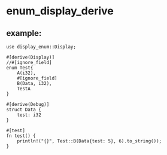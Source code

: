 # enum_display_derive

## example:
    
    use display_enum::Display;

    #[derive(Display)]
    //#[ignore_field]
    enum Test{
        A(i32),
        #[ignore_field]
        B(Data, i32),
        TestA
    }
    
    #[derive(Debug)]
    struct Data {
        test: i32
    }

    #[test]
    fn test() {
        println!("{}", Test::B(Data{test: 5}, 6).to_string());
    }